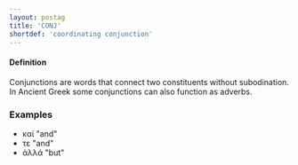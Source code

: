 ```yaml
---
layout: postag
title: 'CONJ'
shortdef: 'coordinating conjunction'
---
```


#### Definition

Conjunctions are words that connect two constituents without subodination. In Ancient Greek some conjunctions can also function as adverbs.

### Examples

* καί "and"
* τε "and"
* ἀλλά "but"
